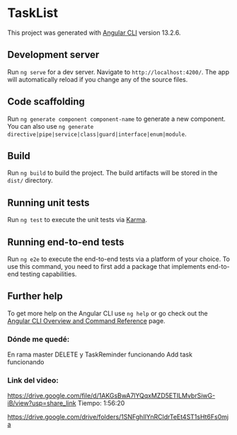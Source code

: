 # TaskList

This project was generated with [Angular CLI](https://github.com/angular/angular-cli) version 13.2.6.

## Development server

Run `ng serve` for a dev server. Navigate to `http://localhost:4200/`. The app will automatically reload if you change any of the source files.

## Code scaffolding

Run `ng generate component component-name` to generate a new component. You can also use `ng generate directive|pipe|service|class|guard|interface|enum|module`.

## Build

Run `ng build` to build the project. The build artifacts will be stored in the `dist/` directory.

## Running unit tests

Run `ng test` to execute the unit tests via [Karma](https://karma-runner.github.io).

## Running end-to-end tests

Run `ng e2e` to execute the end-to-end tests via a platform of your choice. To use this command, you need to first add a package that implements end-to-end testing capabilities.

## Further help

To get more help on the Angular CLI use `ng help` or go check out the [Angular CLI Overview and Command Reference](https://angular.io/cli) page.


### Dónde me quedé:

En rama master
DELETE y TaskReminder funcionando
Add task funcionando

### Link del video:
https://drive.google.com/file/d/1AKGsBwA7lYQqxMZD5ETILMvbrSiwG-iB/view?usp=share_link
Tiempo: 1:56:20

https://drive.google.com/drive/folders/1SNFghIlYnRCldrTeEt4ST1sHt6Fs0mja
